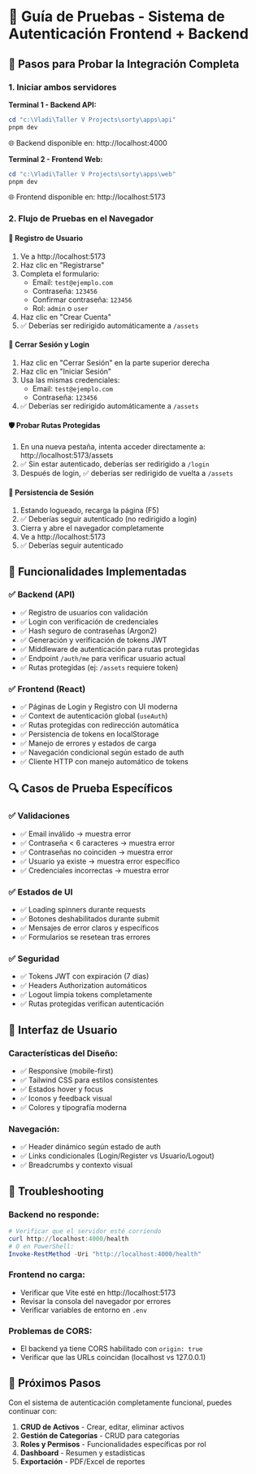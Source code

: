 # 🧪 Guía de Pruebas - Sistema de Autenticación Frontend + Backend

## 🚀 Pasos para Probar la Integración Completa

### 1. Iniciar ambos servidores

**Terminal 1 - Backend API:**
```powershell
cd "c:\Vladi\Taller V Projects\sorty\apps\api"
pnpm dev
```
🌐 Backend disponible en: http://localhost:4000

**Terminal 2 - Frontend Web:**
```powershell
cd "c:\Vladi\Taller V Projects\sorty\apps\web"
pnpm dev
```
🌐 Frontend disponible en: http://localhost:5173

### 2. Flujo de Pruebas en el Navegador

#### 📝 **Registro de Usuario**
1. Ve a http://localhost:5173
2. Haz clic en "Registrarse" 
3. Completa el formulario:
   - Email: `test@ejemplo.com`
   - Contraseña: `123456`
   - Confirmar contraseña: `123456`
   - Rol: `admin` o `user`
4. Haz clic en "Crear Cuenta"
5. ✅ Deberías ser redirigido automáticamente a `/assets`

#### 🔐 **Cerrar Sesión y Login**
1. Haz clic en "Cerrar Sesión" en la parte superior derecha
2. Haz clic en "Iniciar Sesión"
3. Usa las mismas credenciales:
   - Email: `test@ejemplo.com`
   - Contraseña: `123456`
4. ✅ Deberías ser redirigido automáticamente a `/assets`

#### 🛡️ **Probar Rutas Protegidas**
1. En una nueva pestaña, intenta acceder directamente a: http://localhost:5173/assets
2. ✅ Sin estar autenticado, deberías ser redirigido a `/login`
3. Después de login, ✅ deberías ser redirigido de vuelta a `/assets`

#### 🔄 **Persistencia de Sesión**
1. Estando logueado, recarga la página (F5)
2. ✅ Deberías seguir autenticado (no redirigido a login)
3. Cierra y abre el navegador completamente
4. Ve a http://localhost:5173
5. ✅ Deberías seguir autenticado

## 🎯 Funcionalidades Implementadas

### ✅ **Backend (API)**
- ✅ Registro de usuarios con validación
- ✅ Login con verificación de credenciales  
- ✅ Hash seguro de contraseñas (Argon2)
- ✅ Generación y verificación de tokens JWT
- ✅ Middleware de autenticación para rutas protegidas
- ✅ Endpoint `/auth/me` para verificar usuario actual
- ✅ Rutas protegidas (ej: `/assets` requiere token)

### ✅ **Frontend (React)**
- ✅ Páginas de Login y Registro con UI moderna
- ✅ Context de autenticación global (`useAuth`)
- ✅ Rutas protegidas con redirección automática
- ✅ Persistencia de tokens en localStorage
- ✅ Manejo de errores y estados de carga
- ✅ Navegación condicional según estado de auth
- ✅ Cliente HTTP con manejo automático de tokens

## 🔍 Casos de Prueba Específicos

### ✅ **Validaciones**
- ✅ Email inválido → muestra error
- ✅ Contraseña < 6 caracteres → muestra error  
- ✅ Contraseñas no coinciden → muestra error
- ✅ Usuario ya existe → muestra error específico
- ✅ Credenciales incorrectas → muestra error

### ✅ **Estados de UI**
- ✅ Loading spinners durante requests
- ✅ Botones deshabilitados durante submit
- ✅ Mensajes de error claros y específicos
- ✅ Formularios se resetean tras errores

### ✅ **Seguridad**
- ✅ Tokens JWT con expiración (7 días)
- ✅ Headers Authorization automáticos
- ✅ Logout limpia tokens completamente
- ✅ Rutas protegidas verifican autenticación

## 🎨 **Interfaz de Usuario**

### Características del Diseño:
- ✅ Responsive (mobile-first)
- ✅ Tailwind CSS para estilos consistentes
- ✅ Estados hover y focus
- ✅ Iconos y feedback visual
- ✅ Colores y tipografía moderna

### Navegación:
- ✅ Header dinámico según estado de auth
- ✅ Links condicionales (Login/Register vs Usuario/Logout)
- ✅ Breadcrumbs y contexto visual

## 🚨 **Troubleshooting**

### Backend no responde:
```powershell
# Verificar que el servidor esté corriendo
curl http://localhost:4000/health
# O en PowerShell:
Invoke-RestMethod -Uri "http://localhost:4000/health"
```

### Frontend no carga:
- Verificar que Vite esté en http://localhost:5173
- Revisar la consola del navegador por errores
- Verificar variables de entorno en `.env`

### Problemas de CORS:
- El backend ya tiene CORS habilitado con `origin: true`
- Verificar que las URLs coincidan (localhost vs 127.0.0.1)

## 🎯 **Próximos Pasos**

Con el sistema de autenticación completamente funcional, puedes continuar con:

1. **CRUD de Activos** - Crear, editar, eliminar activos
2. **Gestión de Categorías** - CRUD para categorías
3. **Roles y Permisos** - Funcionalidades específicas por rol
4. **Dashboard** - Resumen y estadísticas
5. **Exportación** - PDF/Excel de reportes